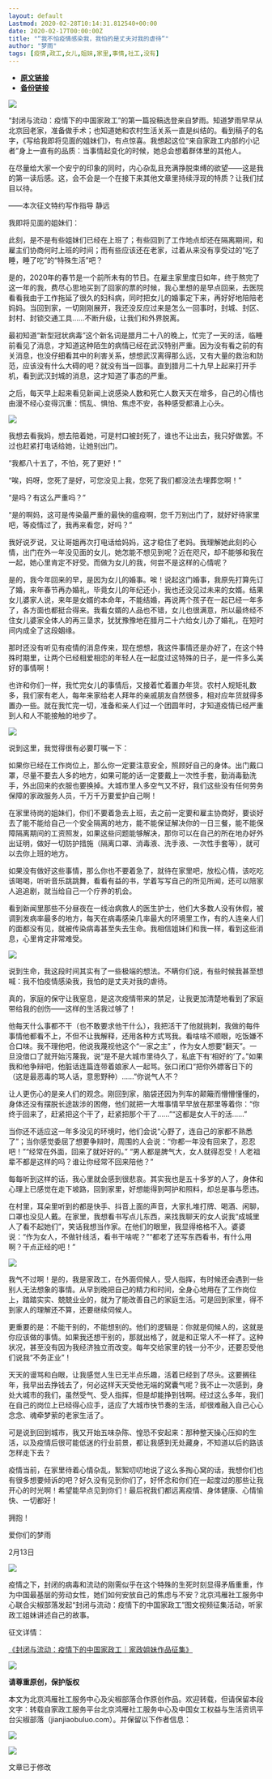 ```yaml
---
layout: default
Lastmod: 2020-02-28T10:14:31.812540+00:00
date: 2020-02-17T00:00:00Z
title: "“我不怕疫情感染我，我怕的是丈夫对我的虐待”"
author: "梦雨"
tags: [疫情,政工,女儿,姐妹,家里,事情,社工,没有]
---
```


* [**原文链接**](https://mp.weixin.qq.com/s/itNq_y3RDgfpbB55-Cljrw)
* [**备份链接**](http://archive.ph/DXJB0)


  

  

  

  

  

  

  

  

  

  

  

  

  

  

  

  

  

  

  

  

  

  

  

  

  

  

  

  

![](/images/post/bbbfdfd2b93a92d90a16e10ce96ac4d1.jpg)

“封闭与流动：疫情下的中国家政工”的第一篇投稿选登来自梦雨。知道梦雨早早从北京回老家，准备做手术；也知道她和农村生活关系一直是纠结的。看到稿子的名字，《写给我即将见面的姐妹们》，有点惊喜。我想起这位“来自家政工内部的小记者”身上一直有的品质：当事情起变化的时候，她总会想着群体里的其他人。

在尽量给大家一个安宁的印象的同时，内心杂乱且充满挣脱束缚的欲望——这是我的第一读后感。这，会不会是一个在接下来其他文章里持续浮现的特质？让我们拭目以待。

——本次征文特约写作指导 静远

我即将见面的姐妹们：  

此刻，是不是有些姐妹们已经在上班了；有些回到了工作地点却还在隔离期间，和雇主们协商何时上班的时间；而有些应该还在老家，过着从来没有享受过的“吃了睡，睡了吃”的“特殊生活”吧？

是的，2020年的春节是一个前所未有的节日。在雇主家里度日如年，终于熬完了这一年的我，费尽心思地买到了回家的票的时候，我心里想的是早点回来，去医院看看我由于工作拖延了很久的妇科病，同时把女儿的婚事定下来，再好好地陪陪老妈妈。当回到家，一切刚刚展开，我还没反应过来是怎么一回事时，封城、封区、封村、封锁交通工具……不断升级，让我们和外界脱离。

最初知道“新型冠状病毒”这个新名词是腊月二十八的晚上，忙完了一天的活，临睡前看见了消息，才知道这种陌生的病情已经在武汉特别严重。因为没有看之前的有关消息，也没仔细看其中的利害关系，想想武汉离得那么远，又有大量的救治和防范，应该没有什么大碍的吧？就没有当一回事。直到腊月二十九早上起来打开手机，看到武汉封城的消息，这才知道了事态的严重。

之后，每天早上起来看见新闻上说感染人数和死亡人数天天在增多，自己的心情也由漫不经心变得沉重：慌乱、惧怕、焦虑不安，各种感受都涌上心头。

![](/images/post/3ef1a1492f4b3f53d60cb4f00878fcf4.jpg)

我想去看我妈，想去陪着她，可是村口被封死了，谁也不让出去，我只好做罢。不过也赶紧打电话给她，让她别出门。

“我都八十五了，不怕，死了更好！”

“唉，妈呀，您死了是好，可您没见上我，您死了我们都没法去埋葬您啊！”

“是吗？有这么严重吗？”

“是的啊妈，这可是传染最严重的最快的瘟疫啊，您千万别出门了，就好好待家里吧，等疫情过了，我再来看您，好吗？”

我好说歹说，又让哥姐再次打电话给妈妈，这才稳住了老妈。我理解她此刻的心情，出门在外一年没见面的女儿，她怎能不想见到呢？近在咫尺，却不能够和我在一起，她心里肯定不好受。而做为女儿的我，何尝不是这样的心情呢？

是的，我今年回来的早，是因为女儿的婚事。唉！说起这门婚事，我原先打算先订了婚，来年春节再办婚礼，毕竟女儿的年纪还小，我也还没见过未来的女婿。结果女儿婆家人说，来年是女婿的本命年，不能结婚，再说两个孩子在一起已经一年多了，各方面也都挺合得来。我看女婿的人品也不错，女儿也很满意，所以最终经不住女儿婆家全体人的再三垦求，犹犹豫豫地在腊月二十六给女儿办了婚礼，在短时间内成全了这段姻缘。

那时还没有听见有疫情的消息传来，现在想想，我这件事情还是办好了，在这个特殊时期里，让两个已经相爱相恋的年轻人在一起度过这特殊的日子，是一件多么美好的事情啊！

也许和你们一样，我忙完女儿的事情后，又接着忙着置办年货。农村人规矩礼数多，我们家有老人，每年来家给老人拜年的亲戚朋友自然很多，相对应年货就得多置办一些。就在我忙完一切，准备和亲人们过一个团圆年时，才知道疫情已经严重到人和人不能接触的地步了。

![](/images/post/e49d40c35018cd74dedeb04d1b6fe050.jpg)  

说到这里，我觉得很有必要叮嘱一下：

如果你已经在工作岗位上，那么你一定要注意安全，照顾好自己的身体。出门戴口罩，尽量不要去人多的地方，如果可能的话一定要戴上一次性手套，勤消毒勤洗手，外出回来的衣服也要换掉。大城市里人多空气又不好，我们这些没有任何劳务保障的家政服务人员，千万千万要爱护自己啊！

在家里待岗的姐妹们，你们不要着急去上班，去之前一定要和雇主协商好，要谈好去了能不能给自己一个安全隔离的地方，能不能保证解决你的一日三餐，能不能保障隔离期间的工资照发，如果这些问题能够解决，那你可以在自己的所在地办好外出证明，做好一切防护措施（隔离口罩、消毒液、洗手液、一次性手套等），就可以去你上班的地方。

如果没有做好这些事情，那么你也不要着急了，就待在家里吧，放松心情，该吃吃该喝喝，听听音乐跳跳舞，看看有益的书，学着写写自己的所见所闻，还可以陪家人追追剧，就当给自己一个疗养的机会。

看到新闻里那些不分昼夜在一线治病救人的医生护士，他们大多数人没有休假，被调到发病率最多的地方，每天在病毒感染几率最大的环境里工作，有的人连亲人们的面都没有见，就被传染病毒甚至失去生命。我相信姐妹们和我一样，看到这些消息，心里肯定非常难受。

![](/images/post/0cb5c396041e00465ad314dadf64ed7e.jpg)  

说到生命，我这段时间其实有了一些极端的想法。不瞒你们说，有些时候我甚至想喊：我不怕疫情感染我，我怕的是丈夫对我的虐待。

真的，家庭的保守让我窒息，是这次疫情带来的禁足，让我更加清楚地看到了家庭带给我的创伤——这样的生活我过够了！

他每天什么事都不干（也不敢要求他干什么），我把活干了他就挑刺，我做的每件事情他都看不上，不但不让我解释，还用各种方式骂我。看啥啥不顺眼，吃饭嫌不合口味。我不理他吧，他说我蔑视他这个“一家之主” ，作为女人想要“翻天”。一旦没借口了就开始污蔑我，说“是不是大城市里待久了，私底下有‘相好的’了。”如果我和他争辩吧，他脏话连篇连带着娘家人一起骂。张口闭口“把你外嫖客日下的（这是最恶毒的骂人话，意思野种）……”你说气人不？

让人更伤心的是亲人们的观念。刚回到家，脑袋还因为列车的颠簸而懵懵懂懂的，身体还没有摆脱长途跋涉的困倦，他们就把一大堆事情早早放在那里等着你：“你终于回来了，赶紧把这个干了，赶紧把那个干了……”“这都是女人干的活……”

当你还不适应这一年多没见的环境时，他们会说“心野了，连自己的家都不熟悉了”；当你感觉委屈了想要争辩时，周围的人会说：“你都一年没有回来了，忍忍吧！”“经常在外面，回来了就好好的。” “男人都是脾气大，女人就得忍受！人老祖辈不都是这样的吗？谁让你经常不回来陪他？”

每每听到这样的话，我心里就会感到很悲哀。其实我也是五十多岁的人了，身体和心理上已感觉在走下坡路，回到家里，好想能得到呵护和照料，却总是事与愿违。

在村里，耳朵里听到的都是快手、抖音上面的声音，大家扎堆打牌、喝酒、闲聊，口罩也没见人戴。在家里，我想看书写点儿东西，来找我聊天的女人说我“成城里人了看不起她们”，笑话我想当作家。在他们的眼里，我显得格格不入。婆婆说：“作为女人，不做针线活，看书干啥呢？”“都老了还写东西看书，有什么用啊？干点正经的吧！”

![](/images/post/65c7dd0dcd9f23a9bb8f327fe03b9f29.jpg)  

我气不过啊！是的，我是家政工，在外面伺候人，受人指挥，有时候还会遇到一些别人无法想象的事情。从早到晚把自己的精力和时间，全身心地用在了工作岗位上，踏踏实实、兢兢业业的，就为了能改善自己的家庭生活。可是回到家里，得不到家人的理解还不算，还要继续伺候人。

更重要的是：不能干别的，不能想别的。他们的逻辑是：你就是伺候人的，这就是你应该做的事情。如果我还想干别的，那就出格了，就是和正常人不一样了。这种状况，甚至没有因为我经济独立而改变。每年交给家里的钱一分不少，还要忍受他们说我“不务正业”！

天天的谩骂和白眼，让我感觉人生已无半点乐趣，活着已经到了尽头。这要搁往年，我早出去挣钱去了，何必这样天天受他无端的窝囊气呢？我不止一次感到，身处大城市的我们，虽然受气、受人指挥，但是却能挣到钱啊。经过这么多年，我们在自己的岗位上已经得心应手，适应了大城市快节奏的生活，却很难融入自己心心念念、魂牵梦萦的老家生活了。

可是说到回到城市，我又开始五味杂陈、惶恐不安起来：那种整天操心压抑的生活，以及疫情后很可能低迷的行业前景，都让我感到无处藏身，不知道以后的路该怎样走下去？

疫情当前，在家里待着心情杂乱，絮絮叨叨地说了这么多掏心窝的话，我想你们也有很多想要倾诉的吧？好久没有见到你们了，好怀念和你们在一起度过的那些让我开心的时光啊！希望能早点见到你们！最后祝我们都远离疫情、身体健康、心情愉快、一切都好！

拥抱！

爱你们的梦雨

2月13日

![](/images/post/2bf6fe498cf9e575bc54ca915c7afc11.jpg)  

  

疫情之下，封闭的病毒和流动的刚需似乎在这个特殊的生死时刻显得矛盾重重，作为中国最基层的劳动女性，她们如何安放自己的焦虑与不安？北京鸿雁社工服务中心联合尖椒部落发起“封闭与流动：疫情下的中国家政工”图文视频征集活动，听家政工姐妹讲述自己的故事。

征文详情：

[《封闭与流动：疫情下的中国家政工｜家政姐妹作品征集》](http://mp.weixin.qq.com/s?__biz=MzA4NTg3OTEzNg==&mid=2653077056&idx=1&sn=613b6b3bf07f298658c5b148068ddfd1&chksm=84072e4fb370a759803f9923d78093bfc616e66b10b13cb792fd2417f46be0e9f1f535a7f906&scene=21#wechat_redirect)  

  

  

![](/images/post/cc02e2b65393d965245766924bbe1af5.jpg)

  

**请尊重原创，保护版权**

本文为北京鸿雁社工服务中心及尖椒部落合作原创作品。欢迎转载，但请保留本段文字：转载自家政工服务平台北京鸿雁社工服务中心及中国女工权益与生活资讯平台尖椒部落（jianjiaobuluo.com）。并保留以下作者信息：

![](/images/post/824dc76e17acc262e04d4581f7534d14.jpg)

![](/images/post/60d499a082385c18ae6cb75eaf18c7a9.jpg)

文章已于修改

